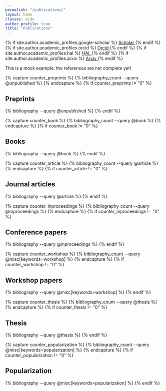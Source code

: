 ```yaml
---
permalink: "/publications/"
layout: home
classes: wide
author_profile: true
title: "Publications"
---
```


{% if site.author.academic_profiles.google-scholar %}
  <a href="{{ site.author.academic_profiles.google-scholar }}">
    <i class="ai ai-google-scholar" aria-hidden="true"></i>Scholar
  </a>
{% endif %}
{% if site.author.academic_profiles.orcid %}
  <a href="{{ site.author.academic_profiles.orcid }}">
    <i class="ai ai-orcid" aria-hidden="true"></i>Orcid
  </a>
{% endif %}
{% if site.author.academic_profiles.hal %}
  <a href="{{ site.author.academic_profiles.hal }}">
    <i class="ai ai-hal" aria-hidden="true"></i>HAL
  </a>
{% endif %}
{% if site.author.academic_profiles.arxiv %}
  <a href="{{ site.author.academic_profiles.arxiv }}">
    <i class="ai ai-arxiv" aria-hidden="true"></i>Arxiv
  </a>
{% endif %}

<!-- See also https://github.com/inukshuk/jekyll-scholar to customize your references -->

This is a mock example: the references are not complete yet!

<!-- Preprints -->
{% capture counter_preprints %}
  {% bibliography_count --query @unpublished %}
{% endcapture %}
{% if counter_preprints != "0" %}
  <h2>Preprints</h2>
  {% bibliography --query @unpublished %}
{% endif %}

<!-- Journal articles-->
{% capture counter_book %}
  {% bibliography_count --query @book %}
{% endcapture %}
{% if counter_book != "0" %}
  <h2>Books</h2>
  {% bibliography --query @book %}
{% endif %}

<!-- Journal articles-->
{% capture counter_article %}
  {% bibliography_count --query @article %}
{% endcapture %}
{% if counter_article != "0" %}
  <h2>Journal articles</h2>
  {% bibliography --query @article %}
{% endif %}

<!-- Conference papers -->
{% capture counter_inproceedings %}
  {% bibliography_count --query @inproceedings %}
{% endcapture %}
{% if counter_inproceedings != "0" %}
  <h2>Conference papers</h2>
  {% bibliography --query @inproceedings %}
{% endif %}

<!-- Workshop papers -->
{% capture counter_workshop %}
  {% bibliography_count --query @misc[keywords=workshop] %}
{% endcapture %}
{% if counter_workshop != "0" %}
  <h2>Workshop papers</h2>
  {% bibliography --query @misc[keywords=workshop] %}
{% endif %}

<!-- Thesis -->
{% capture counter_thesis %}
  {% bibliography_count --query @thesis %}
{% endcapture %}
{% if counter_thesis != "0" %}
  <h2>Thesis</h2>
  {% bibliography --query @thesis %}
{% endif %}

<!-- Popularization -->
{% capture counter_popularization %}
  {% bibliography_count --query @misc[keywords=popularization] %}
{% endcapture %}
{% if counter_popularization != "0" %}
  <h2>Popularization</h2>
  {% bibliography --query @misc[keywords=popularization] %}
{% endif %}
